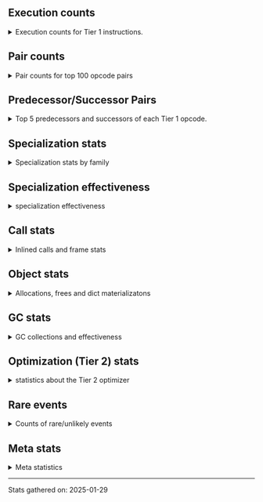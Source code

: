 ## Execution counts

<details>
<summary> Execution counts for Tier 1 instructions. </summary>


The "miss ratio" column shows the percentage of times the instruction
executed that it deoptimized. When this happens, the base unspecialized
instruction is not counted.

<table>
<thead>
<tr>
<th align="left">Name</th>
<th align="right">Base Count</th>
<th align="right">Head Count</th>
<th align="right">Change</th>
</tr>
</thead>
<tbody>
<tr>
<td align="left">BINARY_OP_EXTEND</td>
<td align="right">259,268</td>
<td align="right">612,019</td>
<td align="right">136.1%</td>
</tr>
<tr>
<td align="left">BINARY_OP_SUBTRACT_FLOAT</td>
<td align="right">394,677</td>
<td align="right">299,123</td>
<td align="right">-24.2%</td>
</tr>
<tr>
<td align="left">TO_BOOL_INT</td>
<td align="right">4,020,737</td>
<td align="right">3,065,029</td>
<td align="right">-23.8%</td>
</tr>
<tr>
<td align="left">TO_BOOL_LIST</td>
<td align="right">810,375</td>
<td align="right">619,260</td>
<td align="right">-23.6%</td>
</tr>
<tr>
<td align="left">LOAD_SUPER_ATTR_METHOD</td>
<td align="right">1,487,565</td>
<td align="right">1,137,148</td>
<td align="right">-23.6%</td>
</tr>
<tr>
<td align="left">CALL_ISINSTANCE</td>
<td align="right">952,732</td>
<td align="right">729,741</td>
<td align="right">-23.4%</td>
</tr>
<tr>
<td align="left">UNARY_INVERT</td>
<td align="right">1,229,499</td>
<td align="right">942,764</td>
<td align="right">-23.3%</td>
</tr>
<tr>
<td align="left">LIST_EXTEND</td>
<td align="right">273,834</td>
<td align="right">210,104</td>
<td align="right">-23.3%</td>
</tr>
<tr>
<td align="left">COPY_FREE_VARS</td>
<td align="right">1,515,814</td>
<td align="right">1,165,397</td>
<td align="right">-23.1%</td>
</tr>
<tr>
<td align="left">BUILD_LIST</td>
<td align="right">1,392,927</td>
<td align="right">1,074,338</td>
<td align="right">-22.9%</td>
</tr>
<tr>
<td align="left">LOAD_ATTR_NONDESCRIPTOR_WITH_VALUES</td>
<td align="right">1,255,593</td>
<td align="right">968,858</td>
<td align="right">-22.8%</td>
</tr>
<tr>
<td align="left">JUMP_FORWARD</td>
<td align="right">1,410,200</td>
<td align="right">1,089,839</td>
<td align="right">-22.7%</td>
</tr>
<tr>
<td align="left">LOAD_DEREF</td>
<td align="right">1,553,635</td>
<td align="right">1,203,218</td>
<td align="right">-22.6%</td>
</tr>
<tr>
<td align="left">COMPARE_OP</td>
<td align="right">449,503</td>
<td align="right">352,723</td>
<td align="right">-21.5%</td>
</tr>
<tr>
<td align="left">LOAD_ATTR_PROPERTY</td>
<td align="right">591,961</td>
<td align="right">464,530</td>
<td align="right">-21.5%</td>
</tr>
<tr>
<td align="left">LOAD_FAST_AND_CLEAR</td>
<td align="right">444,836</td>
<td align="right">349,227</td>
<td align="right">-21.5%</td>
</tr>
<tr>
<td align="left">IMPORT_FROM</td>
<td align="right">297,000</td>
<td align="right">233,311</td>
<td align="right">-21.4%</td>
</tr>
<tr>
<td align="left">IMPORT_NAME</td>
<td align="right">297,323</td>
<td align="right">233,634</td>
<td align="right">-21.4%</td>
</tr>
<tr>
<td align="left">BINARY_OP_ADD_FLOAT</td>
<td align="right">151,242</td>
<td align="right">118,906</td>
<td align="right">-21.4%</td>
</tr>
<tr>
<td align="left">FOR_ITER_RANGE</td>
<td align="right">449,187</td>
<td align="right">353,578</td>
<td align="right">-21.3%</td>
</tr>
<tr>
<td align="left">CALL_LIST_APPEND</td>
<td align="right">158,580</td>
<td align="right">126,708</td>
<td align="right">-20.1%</td>
</tr>
<tr>
<td align="left">LIST_APPEND</td>
<td align="right">477,024</td>
<td align="right">381,442</td>
<td align="right">-20.0%</td>
</tr>
<tr>
<td align="left">LOAD_ATTR_METHOD_WITH_VALUES</td>
<td align="right">6,606,061</td>
<td align="right">5,329,898</td>
<td align="right">-19.3%</td>
</tr>
<tr>
<td align="left">LOAD_ATTR</td>
<td align="right">7,101,062</td>
<td align="right">5,730,850</td>
<td align="right">-19.3%</td>
</tr>
<tr>
<td align="left">CALL_KW_PY</td>
<td align="right">167,179</td>
<td align="right">135,314</td>
<td align="right">-19.1%</td>
</tr>
<tr>
<td align="left">UNARY_NOT</td>
<td align="right">169,891</td>
<td align="right">138,013</td>
<td align="right">-18.8%</td>
</tr>
<tr>
<td align="left">CALL_METHOD_DESCRIPTOR_FAST</td>
<td align="right">1,887,480</td>
<td align="right">1,538,513</td>
<td align="right">-18.5%</td>
</tr>
<tr>
<td align="left">CALL_PY_EXACT_ARGS</td>
<td align="right">10,224,399</td>
<td align="right">8,341,819</td>
<td align="right">-18.4%</td>
</tr>
<tr>
<td align="left">CALL_BOUND_METHOD_GENERAL</td>
<td align="right">173,085</td>
<td align="right">141,227</td>
<td align="right">-18.4%</td>
</tr>
<tr>
<td align="left">LOAD_GLOBAL_MODULE</td>
<td align="right">13,406,755</td>
<td align="right">10,953,435</td>
<td align="right">-18.3%</td>
</tr>
<tr>
<td align="left">POP_ITER</td>
<td align="right">1,985,496</td>
<td align="right">1,635,042</td>
<td align="right">-17.7%</td>
</tr>
<tr>
<td align="left">POP_JUMP_IF_FALSE</td>
<td align="right">12,505,672</td>
<td align="right">10,366,475</td>
<td align="right">-17.1%</td>
</tr>
<tr>
<td align="left">LOAD_GLOBAL_BUILTIN</td>
<td align="right">6,380,413</td>
<td align="right">5,296,829</td>
<td align="right">-17.0%</td>
</tr>
<tr>
<td align="left">CONTAINS_OP_DICT</td>
<td align="right">1,352,738</td>
<td align="right">1,129,747</td>
<td align="right">-16.5%</td>
</tr>
<tr>
<td align="left">LOAD_ATTR_MODULE</td>
<td align="right">2,913,424</td>
<td align="right">2,435,641</td>
<td align="right">-16.4%</td>
</tr>
<tr>
<td align="left">TO_BOOL_BOOL</td>
<td align="right">3,718,085</td>
<td align="right">3,108,630</td>
<td align="right">-16.4%</td>
</tr>
<tr>
<td align="left">LOAD_SMALL_INT</td>
<td align="right">3,953,256</td>
<td align="right">3,314,998</td>
<td align="right">-16.1%</td>
</tr>
<tr>
<td align="left">POP_JUMP_IF_NOT_NONE</td>
<td align="right">3,425,448</td>
<td align="right">2,883,525</td>
<td align="right">-15.8%</td>
</tr>
<tr>
<td align="left">STORE_ATTR_INSTANCE_VALUE</td>
<td align="right">4,051,224</td>
<td align="right">3,414,094</td>
<td align="right">-15.7%</td>
</tr>
<tr>
<td align="left">STORE_SUBSCR_DICT</td>
<td align="right">1,414,174</td>
<td align="right">1,192,633</td>
<td align="right">-15.7%</td>
</tr>
<tr>
<td align="left">LOAD_FAST_LOAD_FAST</td>
<td align="right">11,559,666</td>
<td align="right">9,777,045</td>
<td align="right">-15.4%</td>
</tr>
<tr>
<td align="left">GET_ITER</td>
<td align="right">2,716,148</td>
<td align="right">2,301,957</td>
<td align="right">-15.2%</td>
</tr>
<tr>
<td align="left">CALL_BUILTIN_CLASS</td>
<td align="right">1,280,105</td>
<td align="right">1,088,911</td>
<td align="right">-14.9%</td>
</tr>
<tr>
<td align="left">BINARY_OP</td>
<td align="right">5,320,859</td>
<td align="right">4,526,576</td>
<td align="right">-14.9%</td>
</tr>
<tr>
<td align="left">POP_JUMP_IF_TRUE</td>
<td align="right">2,389,688</td>
<td align="right">2,036,956</td>
<td align="right">-14.8%</td>
</tr>
<tr>
<td align="left">LOAD_FAST</td>
<td align="right">75,130,361</td>
<td align="right">64,158,536</td>
<td align="right">-14.6%</td>
</tr>
<tr>
<td align="left">CALL_PY_GENERAL</td>
<td align="right">3,071,008</td>
<td align="right">2,623,557</td>
<td align="right">-14.6%</td>
</tr>
<tr>
<td align="left">RETURN_VALUE</td>
<td align="right">21,998,783</td>
<td align="right">18,936,045</td>
<td align="right">-13.9%</td>
</tr>
<tr>
<td align="left">COMPARE_OP_INT</td>
<td align="right">2,773,070</td>
<td align="right">2,390,028</td>
<td align="right">-13.8%</td>
</tr>
<tr>
<td align="left">CALL_NON_PY_GENERAL</td>
<td align="right">7,521,945</td>
<td align="right">6,499,156</td>
<td align="right">-13.6%</td>
</tr>
<tr>
<td align="left">CALL_BUILTIN_FAST</td>
<td align="right">732,726</td>
<td align="right">637,113</td>
<td align="right">-13.0%</td>
</tr>
<tr>
<td align="left">SWAP</td>
<td align="right">5,538,549</td>
<td align="right">4,837,648</td>
<td align="right">-12.7%</td>
</tr>
<tr>
<td align="left">LOAD_CONST_IMMORTAL</td>
<td align="right">14,004,360</td>
<td align="right">12,245,578</td>
<td align="right">-12.6%</td>
</tr>
<tr>
<td align="left">STORE_FAST</td>
<td align="right">22,918,284</td>
<td align="right">20,271,687</td>
<td align="right">-11.5%</td>
</tr>
<tr>
<td align="left">LOAD_FAST_CHECK</td>
<td align="right">829,535</td>
<td align="right">733,988</td>
<td align="right">-11.5%</td>
</tr>
<tr>
<td align="left">NOP</td>
<td align="right">8,126,167</td>
<td align="right">7,200,784</td>
<td align="right">-11.4%</td>
</tr>
<tr>
<td align="left">RESUME_CHECK</td>
<td align="right">27,014,953</td>
<td align="right">23,952,207</td>
<td align="right">-11.3%</td>
</tr>
<tr>
<td align="left">CALL_METHOD_DESCRIPTOR_NOARGS</td>
<td align="right">1,144,622</td>
<td align="right">1,016,022</td>
<td align="right">-11.2%</td>
</tr>
<tr>
<td align="left">LOAD_CONST_MORTAL</td>
<td align="right">873,289</td>
<td align="right">777,751</td>
<td align="right">-10.9%</td>
</tr>
<tr>
<td align="left">CALL_LEN</td>
<td align="right">294,752</td>
<td align="right">262,891</td>
<td align="right">-10.8%</td>
</tr>
<tr>
<td align="left">LOAD_ATTR_METHOD_NO_DICT</td>
<td align="right">4,870,198</td>
<td align="right">4,356,983</td>
<td align="right">-10.5%</td>
</tr>
<tr>
<td align="left">POP_JUMP_IF_NONE</td>
<td align="right">1,253,168</td>
<td align="right">1,125,762</td>
<td align="right">-10.2%</td>
</tr>
<tr>
<td align="left">POP_TOP</td>
<td align="right">17,371,633</td>
<td align="right">15,646,077</td>
<td align="right">-9.9%</td>
</tr>
<tr>
<td align="left">LOAD_ATTR_INSTANCE_VALUE</td>
<td align="right">17,359,748</td>
<td align="right">15,665,478</td>
<td align="right">-9.8%</td>
</tr>
<tr>
<td align="left">FOR_ITER_LIST</td>
<td align="right">7,536,610</td>
<td align="right">6,867,556</td>
<td align="right">-8.9%</td>
</tr>
<tr>
<td align="left">COPY</td>
<td align="right">7,181,085</td>
<td align="right">6,543,930</td>
<td align="right">-8.9%</td>
</tr>
<tr>
<td align="left">BUILD_MAP</td>
<td align="right">1,467,416</td>
<td align="right">1,339,990</td>
<td align="right">-8.7%</td>
</tr>
<tr>
<td align="left">LOAD_SPECIAL</td>
<td align="right">3,099,852</td>
<td align="right">2,845,014</td>
<td align="right">-8.2%</td>
</tr>
<tr>
<td align="left">BUILD_TUPLE</td>
<td align="right">3,276,548</td>
<td align="right">3,021,685</td>
<td align="right">-7.8%</td>
</tr>
<tr>
<td align="left">JUMP_BACKWARD_NO_INTERRUPT</td>
<td align="right">5,247</td>
<td align="right">4,860</td>
<td align="right">-7.4%</td>
</tr>
<tr>
<td align="left">INTERPRETER_EXIT</td>
<td align="right">7,619,335</td>
<td align="right">7,077,783</td>
<td align="right">-7.1%</td>
</tr>
<tr>
<td align="left">UNPACK_SEQUENCE_TWO_TUPLE</td>
<td align="right">1,157,596</td>
<td align="right">1,093,852</td>
<td align="right">-5.5%</td>
</tr>
<tr>
<td align="left">TO_BOOL</td>
<td align="right">657,462</td>
<td align="right">623,741</td>
<td align="right">-5.1%</td>
</tr>
<tr>
<td align="left">PUSH_NULL</td>
<td align="right">6,843,421</td>
<td align="right">6,556,731</td>
<td align="right">-4.2%</td>
</tr>
<tr>
<td align="left">JUMP_BACKWARD</td>
<td align="right">13,489,901</td>
<td align="right">13,044,883</td>
<td align="right">-3.3%</td>
</tr>
<tr>
<td align="left">COMPARE_OP_STR</td>
<td align="right">1,046,235</td>
<td align="right">1,014,357</td>
<td align="right">-3.0%</td>
</tr>
<tr>
<td align="left">CHECK_EXC_MATCH</td>
<td align="right">13,646</td>
<td align="right">13,260</td>
<td align="right">-2.8%</td>
</tr>
<tr>
<td align="left">TO_BOOL_ALWAYS_TRUE</td>
<td align="right">343</td>
<td align="right">352</td>
<td align="right">2.6%</td>
</tr>
<tr>
<td align="left">POP_EXCEPT</td>
<td align="right">17,869</td>
<td align="right">17,483</td>
<td align="right">-2.2%</td>
</tr>
<tr>
<td align="left">PUSH_EXC_INFO</td>
<td align="right">17,869</td>
<td align="right">17,483</td>
<td align="right">-2.2%</td>
</tr>
<tr>
<td align="left">STORE_FAST_STORE_FAST</td>
<td align="right">3,249,703</td>
<td align="right">3,185,959</td>
<td align="right">-2.0%</td>
</tr>
<tr>
<td align="left">RESUME</td>
<td align="right">483</td>
<td align="right">491</td>
<td align="right">1.7%</td>
</tr>
<tr>
<td align="left">CALL</td>
<td align="right">4,619</td>
<td align="right">4,571</td>
<td align="right">-1.0%</td>
</tr>
<tr>
<td align="left">LOAD_GLOBAL</td>
<td align="right">3,257</td>
<td align="right">3,227</td>
<td align="right">-0.9%</td>
</tr>
<tr>
<td align="left">LOAD_CONST</td>
<td align="right">1,628</td>
<td align="right">1,640</td>
<td align="right">0.7%</td>
</tr>
<tr>
<td align="left">BINARY_OP_SUBTRACT_INT</td>
<td align="right">102,838</td>
<td align="right">102,437</td>
<td align="right">-0.4%</td>
</tr>
<tr>
<td align="left">CALL_METHOD_DESCRIPTOR_O</td>
<td align="right">604,904</td>
<td align="right">604,112</td>
<td align="right">-0.1%</td>
</tr>
<tr>
<td align="left">IS_OP</td>
<td align="right">34,046</td>
<td align="right">34,056</td>
<td align="right">0.0%</td>
</tr>
<tr>
<td align="left">LOAD_ATTR_METHOD_LAZY_DICT</td>
<td align="right">97,397</td>
<td align="right">97,369</td>
<td align="right">-0.0%</td>
</tr>
<tr>
<td align="left">CALL_BOUND_METHOD_EXACT_ARGS</td>
<td align="right">35,142</td>
<td align="right">35,132</td>
<td align="right">-0.0%</td>
</tr>
<tr>
<td align="left">STORE_SUBSCR</td>
<td align="right">21,470</td>
<td align="right">21,468</td>
<td align="right">-0.0%</td>
</tr>
<tr>
<td align="left">TO_BOOL_NONE</td>
<td align="right">191,018</td>
<td align="right">191,028</td>
<td align="right">0.0%</td>
</tr>
<tr>
<td align="left">CALL_BUILTIN_FAST_WITH_KEYWORDS</td>
<td align="right">928,840</td>
<td align="right">928,817</td>
<td align="right">-0.0%</td>
</tr>
<tr>
<td align="left">STORE_ATTR</td>
<td align="right">81,660</td>
<td align="right">81,658</td>
<td align="right">-0.0%</td>
</tr>
<tr>
<td align="left">UNPACK_SEQUENCE_TUPLE</td>
<td align="right">857,680</td>
<td align="right">857,673</td>
<td align="right">-0.0%</td>
</tr>
<tr>
<td align="left">CALL_FUNCTION_EX</td>
<td align="right">1,818,696</td>
<td align="right">1,818,703</td>
<td align="right">0.0%</td>
</tr>
<tr>
<td align="left">FOR_ITER</td>
<td align="right">940,662</td>
<td align="right">940,664</td>
<td align="right">0.0%</td>
</tr>
<tr>
<td align="left">YIELD_VALUE</td>
<td align="right">5,068,282</td>
<td align="right">5,068,282</td>
<td align="right">0.0%</td>
</tr>
<tr>
<td align="left">STORE_FAST_LOAD_FAST</td>
<td align="right">4,724,481</td>
<td align="right">4,724,481</td>
<td align="right">0.0%</td>
</tr>
<tr>
<td align="left">FOR_ITER_GEN</td>
<td align="right">4,653,742</td>
<td align="right">4,653,742</td>
<td align="right">0.0%</td>
</tr>
<tr>
<td align="left">BINARY_OP_ADD_INT</td>
<td align="right">856,264</td>
<td align="right">856,264</td>
<td align="right">0.0%</td>
</tr>
<tr>
<td align="left">DICT_MERGE</td>
<td align="right">462,686</td>
<td align="right">462,686</td>
<td align="right">0.0%</td>
</tr>
<tr>
<td align="left">BINARY_SUBSCR</td>
<td align="right">448,823</td>
<td align="right"></td>
<td align="right"></td>
</tr>
<tr>
<td align="left">CALL_TUPLE_1</td>
<td align="right">426,672</td>
<td align="right">426,672</td>
<td align="right">0.0%</td>
</tr>
<tr>
<td align="left">BINARY_SUBSCR_LIST_INT</td>
<td align="right">282,148</td>
<td align="right"></td>
<td align="right"></td>
</tr>
<tr>
<td align="left">MAKE_CELL</td>
<td align="right">105,142</td>
<td align="right">105,142</td>
<td align="right">0.0%</td>
</tr>
<tr>
<td align="left">STORE_DEREF</td>
<td align="right">105,110</td>
<td align="right">105,110</td>
<td align="right">0.0%</td>
</tr>
<tr>
<td align="left">CALL_BUILTIN_O</td>
<td align="right">87,314</td>
<td align="right">87,314</td>
<td align="right">0.0%</td>
</tr>
<tr>
<td align="left">BINARY_SUBSCR_DICT</td>
<td align="right">84,725</td>
<td align="right"></td>
<td align="right"></td>
</tr>
<tr>
<td align="left">CALL_KW_NON_PY</td>
<td align="right">77,368</td>
<td align="right">77,368</td>
<td align="right">0.0%</td>
</tr>
<tr>
<td align="left">BINARY_OP_MULTIPLY_FLOAT</td>
<td align="right">69,638</td>
<td align="right">69,638</td>
<td align="right">0.0%</td>
</tr>
<tr>
<td align="left">BINARY_SUBSCR_STR_INT</td>
<td align="right">69,638</td>
<td align="right"></td>
<td align="right"></td>
</tr>
<tr>
<td align="left">DELETE_SUBSCR</td>
<td align="right">67,589</td>
<td align="right">67,589</td>
<td align="right">0.0%</td>
</tr>
<tr>
<td align="left">DELETE_ATTR</td>
<td align="right">63,345</td>
<td align="right">63,345</td>
<td align="right">0.0%</td>
</tr>
<tr>
<td align="left">CALL_ALLOC_AND_ENTER_INIT</td>
<td align="right">55,866</td>
<td align="right">55,866</td>
<td align="right">0.0%</td>
</tr>
<tr>
<td align="left">EXIT_INIT_CHECK</td>
<td align="right">55,862</td>
<td align="right">55,862</td>
<td align="right">0.0%</td>
</tr>
<tr>
<td align="left">CALL_METHOD_DESCRIPTOR_FAST_WITH_KEYWORDS</td>
<td align="right">51,440</td>
<td align="right">51,440</td>
<td align="right">0.0%</td>
</tr>
<tr>
<td align="left">BINARY_SUBSCR_TUPLE_INT</td>
<td align="right">44,014</td>
<td align="right"></td>
<td align="right"></td>
</tr>
<tr>
<td align="left">MAKE_FUNCTION</td>
<td align="right">42,906</td>
<td align="right">42,906</td>
<td align="right">0.0%</td>
</tr>
<tr>
<td align="left">LOAD_ATTR_CLASS</td>
<td align="right">38,452</td>
<td align="right">38,452</td>
<td align="right">0.0%</td>
</tr>
<tr>
<td align="left">FORMAT_SIMPLE</td>
<td align="right">38,409</td>
<td align="right">38,409</td>
<td align="right">0.0%</td>
</tr>
<tr>
<td align="left">BUILD_STRING</td>
<td align="right">29,697</td>
<td align="right">29,697</td>
<td align="right">0.0%</td>
</tr>
<tr>
<td align="left">SET_FUNCTION_ATTRIBUTE</td>
<td align="right">29,563</td>
<td align="right">29,563</td>
<td align="right">0.0%</td>
</tr>
<tr>
<td align="left">LOAD_SUPER_ATTR_ATTR</td>
<td align="right">23,800</td>
<td align="right">23,800</td>
<td align="right">0.0%</td>
</tr>
<tr>
<td align="left">TO_BOOL_STR</td>
<td align="right">21,938</td>
<td align="right">21,938</td>
<td align="right">0.0%</td>
</tr>
<tr>
<td align="left">BINARY_OP_INPLACE_ADD_UNICODE</td>
<td align="right">20,988</td>
<td align="right">20,988</td>
<td align="right">0.0%</td>
</tr>
<tr>
<td align="left">FOR_ITER_TUPLE</td>
<td align="right">17,858</td>
<td align="right">17,858</td>
<td align="right">0.0%</td>
</tr>
<tr>
<td align="left">CONVERT_VALUE</td>
<td align="right">17,404</td>
<td align="right">17,404</td>
<td align="right">0.0%</td>
</tr>
<tr>
<td align="left">BINARY_SLICE</td>
<td align="right">13,887</td>
<td align="right">13,887</td>
<td align="right">0.0%</td>
</tr>
<tr>
<td align="left">RETURN_GENERATOR</td>
<td align="right">12,839</td>
<td align="right">12,839</td>
<td align="right">0.0%</td>
</tr>
<tr>
<td align="left">RERAISE</td>
<td align="right">12,672</td>
<td align="right">12,672</td>
<td align="right">0.0%</td>
</tr>
<tr>
<td align="left">LOAD_ATTR_SLOT</td>
<td align="right">10,286</td>
<td align="right">10,286</td>
<td align="right">0.0%</td>
</tr>
<tr>
<td align="left">STORE_ATTR_SLOT</td>
<td align="right">9,870</td>
<td align="right">9,870</td>
<td align="right">0.0%</td>
</tr>
<tr>
<td align="left">CALL_STR_1</td>
<td align="right">8,491</td>
<td align="right">8,491</td>
<td align="right">0.0%</td>
</tr>
<tr>
<td align="left">END_FOR</td>
<td align="right">8,446</td>
<td align="right">8,446</td>
<td align="right">0.0%</td>
</tr>
<tr>
<td align="left">RAISE_VARARGS</td>
<td align="right">4,227</td>
<td align="right">4,227</td>
<td align="right">0.0%</td>
</tr>
<tr>
<td align="left">WITH_EXCEPT_START</td>
<td align="right">4,223</td>
<td align="right">4,223</td>
<td align="right">0.0%</td>
</tr>
<tr>
<td align="left">STORE_NAME</td>
<td align="right">806</td>
<td align="right">806</td>
<td align="right">0.0%</td>
</tr>
<tr>
<td align="left">BINARY_OP_ADD_UNICODE</td>
<td align="right">522</td>
<td align="right">522</td>
<td align="right">0.0%</td>
</tr>
<tr>
<td align="left">CONTAINS_OP_SET</td>
<td align="right">415</td>
<td align="right">415</td>
<td align="right">0.0%</td>
</tr>
<tr>
<td align="left">CONTAINS_OP</td>
<td align="right">322</td>
<td align="right">322</td>
<td align="right">0.0%</td>
</tr>
<tr>
<td align="left">LOAD_NAME</td>
<td align="right">267</td>
<td align="right">267</td>
<td align="right">0.0%</td>
</tr>
<tr>
<td align="left">CALL_KW</td>
<td align="right">183</td>
<td align="right">183</td>
<td align="right">0.0%</td>
</tr>
<tr>
<td align="left">CALL_TYPE_1</td>
<td align="right">154</td>
<td align="right">154</td>
<td align="right">0.0%</td>
</tr>
<tr>
<td align="left">UNPACK_SEQUENCE</td>
<td align="right">149</td>
<td align="right">149</td>
<td align="right">0.0%</td>
</tr>
<tr>
<td align="left">EXTENDED_ARG</td>
<td align="right">129</td>
<td align="right">129</td>
<td align="right">0.0%</td>
</tr>
<tr>
<td align="left">DELETE_FAST</td>
<td align="right">128</td>
<td align="right">128</td>
<td align="right">0.0%</td>
</tr>
<tr>
<td align="left">LOAD_SUPER_ATTR</td>
<td align="right">68</td>
<td align="right">68</td>
<td align="right">0.0%</td>
</tr>
<tr>
<td align="left">LOAD_BUILD_CLASS</td>
<td align="right">42</td>
<td align="right">42</td>
<td align="right">0.0%</td>
</tr>
<tr>
<td align="left">LOAD_LOCALS</td>
<td align="right">38</td>
<td align="right">38</td>
<td align="right">0.0%</td>
</tr>
<tr>
<td align="left">COMPARE_OP_FLOAT</td>
<td align="right">29</td>
<td align="right">29</td>
<td align="right">0.0%</td>
</tr>
<tr>
<td align="left">CALL_INTRINSIC_1</td>
<td align="right">16</td>
<td align="right">16</td>
<td align="right">0.0%</td>
</tr>
<tr>
<td align="left">LOAD_ATTR_CLASS_WITH_METACLASS_CHECK</td>
<td align="right">12</td>
<td align="right">12</td>
<td align="right">0.0%</td>
</tr>
<tr>
<td align="left">DELETE_NAME</td>
<td align="right">6</td>
<td align="right">6</td>
<td align="right">0.0%</td>
</tr>
<tr>
<td align="left">STORE_GLOBAL</td>
<td align="right">4</td>
<td align="right">4</td>
<td align="right">0.0%</td>
</tr>
<tr>
<td align="left">BINARY_SUBSCR_GETITEM</td>
<td align="right">3</td>
<td align="right"></td>
<td align="right"></td>
</tr>
<tr>
<td align="left">BUILD_SET</td>
<td align="right">2</td>
<td align="right">2</td>
<td align="right">0.0%</td>
</tr>
<tr>
<td align="left">MAP_ADD</td>
<td align="right">1</td>
<td align="right">1</td>
<td align="right">0.0%</td>
</tr>
<tr>
<td align="left">BINARY_OP_SUBSCR_GETITEM</td>
<td align="right"></td>
<td align="right">3</td>
<td align="right"></td>
</tr>
</tbody>
</table>


</details>

## Pair counts

<details>
<summary> Pair counts for top 100 opcode pairs </summary>


Pairs of specialized operations that deoptimize and are then followed by
the corresponding unspecialized instruction are not counted as pairs.

Not included in comparative output.


</details>

## Predecessor/Successor Pairs

<details>
<summary> Top 5 predecessors and successors of each Tier 1 opcode. </summary>


This does not include the unspecialized instructions that occur after a
specialized instruction deoptimizes.

Not included in comparative output.


</details>

## Specialization stats

<details>
<summary> Specialization stats by family </summary>

### BINARY_OP

<details>
<summary> specialization stats for BINARY_OP family </summary>

<table>
<thead>
<tr>
<th align="left">Kind</th>
<th align="right">Base Count</th>
<th align="right">Base Ratio</th>
<th align="right">Head Count</th>
<th align="right">Head Ratio</th>
<th align="right">Change</th>
</tr>
</thead>
<tbody>
<tr>
<td align="left">
hit
<details>
<summary>ⓘ</summary>

Specialized instructions that complete.
</details>
</td>
<td align="right">1,682,408</td>
<td align="right">23.4%</td>
<td align="right">2,366,435</td>
<td align="right">33.7%</td>
<td align="right">40.7%</td>
</tr>
<tr>
<td align="left">
miss
<details>
<summary>ⓘ</summary>

Specialized instructions that deopt.
</details>
</td>
<td align="right">173,029</td>
<td align="right">2.4%</td>
<td align="right">130,260</td>
<td align="right">1.9%</td>
<td align="right">-24.7%</td>
</tr>
<tr>
<td align="left">
deferred
<details>
<summary>ⓘ</summary>

Lists the number of "deferred" (i.e. not specialized) instructions executed.
</details>
</td>
<td align="right">5,318,198</td>
<td align="right">74.1%</td>
<td align="right">4,523,828</td>
<td align="right">64.4%</td>
<td align="right">-14.9%</td>
</tr>
</tbody>
</table>

<table>
<thead>
<tr>
<th align="left">Success</th>
<th align="right">Base Count</th>
<th align="right">Base Ratio</th>
<th align="right">Head Count</th>
<th align="right">Head Ratio</th>
<th align="right">Change</th>
</tr>
</thead>
<tbody>
<tr>
<td align="left">Success</td>
<td align="right">3,386</td>
<td align="right">57.1%</td>
<td align="right">2,693</td>
<td align="right">51.7%</td>
<td align="right">-20.5%</td>
</tr>
<tr>
<td align="left">Failure</td>
<td align="right">2,541</td>
<td align="right">42.9%</td>
<td align="right">2,512</td>
<td align="right">48.3%</td>
<td align="right">-1.1%</td>
</tr>
</tbody>
</table>

<table>
<thead>
<tr>
<th align="left">Failure kind</th>
<th align="right">Base Count</th>
<th align="right">Base Ratio</th>
<th align="right">Head Count</th>
<th align="right">Head Ratio</th>
<th align="right">Change</th>
</tr>
</thead>
<tbody>
<tr>
<td align="left">or</td>
<td align="right">700</td>
<td align="right">27.5%</td>
<td align="right">594</td>
<td align="right">23.6%</td>
<td align="right">-15.1%</td>
</tr>
<tr>
<td align="left">and int</td>
<td align="right">1,236</td>
<td align="right">48.6%</td>
<td align="right">1,071</td>
<td align="right">42.6%</td>
<td align="right">-13.3%</td>
</tr>
<tr>
<td align="left">remainder</td>
<td align="right">295</td>
<td align="right">11.6%</td>
<td align="right">291</td>
<td align="right">11.6%</td>
<td align="right">-1.4%</td>
</tr>
<tr>
<td align="left">add different types</td>
<td align="right">187</td>
<td align="right">7.4%</td>
<td align="right">187</td>
<td align="right">7.4%</td>
<td align="right">0.0%</td>
</tr>
<tr>
<td align="left">add other</td>
<td align="right">109</td>
<td align="right">4.3%</td>
<td align="right">109</td>
<td align="right">4.3%</td>
<td align="right">0.0%</td>
</tr>
<tr>
<td align="left">xor</td>
<td align="right">14</td>
<td align="right">0.6%</td>
<td align="right">14</td>
<td align="right">0.6%</td>
<td align="right">0.0%</td>
</tr>
<tr>
<td align="left">lshift</td>
<td align="right"></td>
<td align="right"></td>
<td align="right">245</td>
<td align="right">9.8%</td>
<td align="right"></td>
</tr>
<tr>
<td align="left">other</td>
<td align="right"></td>
<td align="right"></td>
<td align="right">1</td>
<td align="right">0.0%</td>
<td align="right"></td>
</tr>
</tbody>
</table>


</details>

### BINARY_SLICE

<details>
<summary> specialization stats for BINARY_SLICE family </summary>

<table>
<thead>
<tr>
<th align="left">Kind</th>
<th align="right">Base Count</th>
<th align="right">Base Ratio</th>
<th align="right">Head Count</th>
<th align="right">Head Ratio</th>
<th align="right">Change</th>
</tr>
</thead>
<tbody>
<tr>
<td align="left">
deferred
<details>
<summary>ⓘ</summary>

Lists the number of "deferred" (i.e. not specialized) instructions executed.
</details>
</td>
<td align="right">13,887</td>
<td align="right">100.0%</td>
<td align="right">13,887</td>
<td align="right">100.0%</td>
<td align="right">0.0%</td>
</tr>
</tbody>
</table>


</details>

### CALL

<details>
<summary> specialization stats for CALL family </summary>

<table>
<thead>
<tr>
<th align="left">Kind</th>
<th align="right">Base Count</th>
<th align="right">Base Ratio</th>
<th align="right">Head Count</th>
<th align="right">Head Ratio</th>
<th align="right">Change</th>
</tr>
</thead>
<tbody>
<tr>
<td align="left">
hit
<details>
<summary>ⓘ</summary>

Specialized instructions that complete.
</details>
</td>
<td align="right">18,908,566</td>
<td align="right">100.0%</td>
<td align="right">15,974,053</td>
<td align="right">100.0%</td>
<td align="right">-15.5%</td>
</tr>
<tr>
<td align="left">
deferred
<details>
<summary>ⓘ</summary>

Lists the number of "deferred" (i.e. not specialized) instructions executed.
</details>
</td>
<td align="right">1,221</td>
<td align="right">0.0%</td>
<td align="right">1,237</td>
<td align="right">0.0%</td>
<td align="right">1.3%</td>
</tr>
<tr>
<td align="left">
miss
<details>
<summary>ⓘ</summary>

Specialized instructions that deopt.
</details>
</td>
<td align="right">795</td>
<td align="right">0.0%</td>
<td align="right">795</td>
<td align="right">0.0%</td>
<td align="right">0.0%</td>
</tr>
</tbody>
</table>

<table>
<thead>
<tr>
<th align="left">Success</th>
<th align="right">Base Count</th>
<th align="right">Base Ratio</th>
<th align="right">Head Count</th>
<th align="right">Head Ratio</th>
<th align="right">Change</th>
</tr>
</thead>
<tbody>
<tr>
<td align="left">Success</td>
<td align="right">3,399</td>
<td align="right">100.0%</td>
<td align="right">3,335</td>
<td align="right">100.0%</td>
<td align="right">-1.9%</td>
</tr>
<tr>
<td align="left">Failure</td>
<td align="right">0</td>
<td align="right">0.0%</td>
<td align="right">0</td>
<td align="right">0.0%</td>
<td align="right"></td>
</tr>
</tbody>
</table>


</details>

### CALL_KW

<details>
<summary> specialization stats for CALL_KW family </summary>

<table>
<thead>
<tr>
<th align="left">Kind</th>
<th align="right">Base Count</th>
<th align="right">Base Ratio</th>
<th align="right">Head Count</th>
<th align="right">Head Ratio</th>
<th align="right">Change</th>
</tr>
</thead>
<tbody>
<tr>
<td align="left">
deferred
<details>
<summary>ⓘ</summary>

Lists the number of "deferred" (i.e. not specialized) instructions executed.
</details>
</td>
<td align="right">43</td>
<td align="right">23.5%</td>
<td align="right">43</td>
<td align="right">23.5%</td>
<td align="right">0.0%</td>
</tr>
</tbody>
</table>

<table>
<thead>
<tr>
<th align="left">Success</th>
<th align="right">Base Count</th>
<th align="right">Base Ratio</th>
<th align="right">Head Count</th>
<th align="right">Head Ratio</th>
<th align="right">Change</th>
</tr>
</thead>
<tbody>
<tr>
<td align="left">Success</td>
<td align="right">140</td>
<td align="right">100.0%</td>
<td align="right">140</td>
<td align="right">100.0%</td>
<td align="right">0.0%</td>
</tr>
<tr>
<td align="left">Failure</td>
<td align="right">0</td>
<td align="right">0.0%</td>
<td align="right">0</td>
<td align="right">0.0%</td>
<td align="right"></td>
</tr>
</tbody>
</table>


</details>

### COMPARE_OP

<details>
<summary> specialization stats for COMPARE_OP family </summary>

<table>
<thead>
<tr>
<th align="left">Kind</th>
<th align="right">Base Count</th>
<th align="right">Base Ratio</th>
<th align="right">Head Count</th>
<th align="right">Head Ratio</th>
<th align="right">Change</th>
</tr>
</thead>
<tbody>
<tr>
<td align="left">
miss
<details>
<summary>ⓘ</summary>

Specialized instructions that deopt.
</details>
</td>
<td align="right">133,174</td>
<td align="right">3.1%</td>
<td align="right">101,309</td>
<td align="right">2.7%</td>
<td align="right">-23.9%</td>
</tr>
<tr>
<td align="left">
deferred
<details>
<summary>ⓘ</summary>

Lists the number of "deferred" (i.e. not specialized) instructions executed.
</details>
</td>
<td align="right">446,283</td>
<td align="right">10.5%</td>
<td align="right">350,130</td>
<td align="right">9.3%</td>
<td align="right">-21.5%</td>
</tr>
<tr>
<td align="left">
hit
<details>
<summary>ⓘ</summary>

Specialized instructions that complete.
</details>
</td>
<td align="right">3,686,160</td>
<td align="right">86.4%</td>
<td align="right">3,303,105</td>
<td align="right">87.9%</td>
<td align="right">-10.4%</td>
</tr>
</tbody>
</table>

<table>
<thead>
<tr>
<th align="left">Success</th>
<th align="right">Base Count</th>
<th align="right">Base Ratio</th>
<th align="right">Head Count</th>
<th align="right">Head Ratio</th>
<th align="right">Change</th>
</tr>
</thead>
<tbody>
<tr>
<td align="left">Success</td>
<td align="right">2,779</td>
<td align="right">48.6%</td>
<td align="right">2,172</td>
<td align="right">48.4%</td>
<td align="right">-21.8%</td>
</tr>
<tr>
<td align="left">Failure</td>
<td align="right">2,940</td>
<td align="right">51.4%</td>
<td align="right">2,320</td>
<td align="right">51.6%</td>
<td align="right">-21.1%</td>
</tr>
</tbody>
</table>

<table>
<thead>
<tr>
<th align="left">Failure kind</th>
<th align="right">Base Count</th>
<th align="right">Base Ratio</th>
<th align="right">Head Count</th>
<th align="right">Head Ratio</th>
<th align="right">Change</th>
</tr>
</thead>
<tbody>
<tr>
<td align="left">float long</td>
<td align="right">2,645</td>
<td align="right">90.0%</td>
<td align="right">2,029</td>
<td align="right">87.5%</td>
<td align="right">-23.3%</td>
</tr>
<tr>
<td align="left">different types</td>
<td align="right">154</td>
<td align="right">5.2%</td>
<td align="right">150</td>
<td align="right">6.5%</td>
<td align="right">-2.6%</td>
</tr>
<tr>
<td align="left">big int</td>
<td align="right">96</td>
<td align="right">3.3%</td>
<td align="right">96</td>
<td align="right">4.1%</td>
<td align="right">0.0%</td>
</tr>
<tr>
<td align="left">bytes</td>
<td align="right">44</td>
<td align="right">1.5%</td>
<td align="right">44</td>
<td align="right">1.9%</td>
<td align="right">0.0%</td>
</tr>
<tr>
<td align="left">list</td>
<td align="right">1</td>
<td align="right">0.0%</td>
<td align="right">1</td>
<td align="right">0.0%</td>
<td align="right">0.0%</td>
</tr>
</tbody>
</table>


</details>

### CONTAINS_OP

<details>
<summary> specialization stats for CONTAINS_OP family </summary>

<table>
<thead>
<tr>
<th align="left">Kind</th>
<th align="right">Base Count</th>
<th align="right">Base Ratio</th>
<th align="right">Head Count</th>
<th align="right">Head Ratio</th>
<th align="right">Change</th>
</tr>
</thead>
<tbody>
<tr>
<td align="left">
hit
<details>
<summary>ⓘ</summary>

Specialized instructions that complete.
</details>
</td>
<td align="right">1,353,153</td>
<td align="right">100.0%</td>
<td align="right">1,130,162</td>
<td align="right">100.0%</td>
<td align="right">-16.5%</td>
</tr>
<tr>
<td align="left">
deferred
<details>
<summary>ⓘ</summary>

Lists the number of "deferred" (i.e. not specialized) instructions executed.
</details>
</td>
<td align="right">270</td>
<td align="right">0.0%</td>
<td align="right">270</td>
<td align="right">0.0%</td>
<td align="right">0.0%</td>
</tr>
</tbody>
</table>

<table>
<thead>
<tr>
<th align="left">Success</th>
<th align="right">Base Count</th>
<th align="right">Base Ratio</th>
<th align="right">Head Count</th>
<th align="right">Head Ratio</th>
<th align="right">Change</th>
</tr>
</thead>
<tbody>
<tr>
<td align="left">Success</td>
<td align="right">9</td>
<td align="right">17.3%</td>
<td align="right">9</td>
<td align="right">17.3%</td>
<td align="right">0.0%</td>
</tr>
<tr>
<td align="left">Failure</td>
<td align="right">43</td>
<td align="right">82.7%</td>
<td align="right">43</td>
<td align="right">82.7%</td>
<td align="right">0.0%</td>
</tr>
</tbody>
</table>

<table>
<thead>
<tr>
<th align="left">Failure kind</th>
<th align="right">Base Count</th>
<th align="right">Base Ratio</th>
<th align="right">Head Count</th>
<th align="right">Head Ratio</th>
<th align="right">Change</th>
</tr>
</thead>
<tbody>
<tr>
<td align="left">tuple</td>
<td align="right">43</td>
<td align="right">100.0%</td>
<td align="right">43</td>
<td align="right">100.0%</td>
<td align="right">0.0%</td>
</tr>
</tbody>
</table>


</details>

### FOR_ITER

<details>
<summary> specialization stats for FOR_ITER family </summary>

<table>
<thead>
<tr>
<th align="left">Kind</th>
<th align="right">Base Count</th>
<th align="right">Base Ratio</th>
<th align="right">Head Count</th>
<th align="right">Head Ratio</th>
<th align="right">Change</th>
</tr>
</thead>
<tbody>
<tr>
<td align="left">
hit
<details>
<summary>ⓘ</summary>

Specialized instructions that complete.
</details>
</td>
<td align="right">12,657,397</td>
<td align="right">93.1%</td>
<td align="right">11,892,734</td>
<td align="right">92.7%</td>
<td align="right">-6.0%</td>
</tr>
<tr>
<td align="left">
deferred
<details>
<summary>ⓘ</summary>

Lists the number of "deferred" (i.e. not specialized) instructions executed.
</details>
</td>
<td align="right">940,122</td>
<td align="right">6.9%</td>
<td align="right">940,122</td>
<td align="right">7.3%</td>
<td align="right">0.0%</td>
</tr>
</tbody>
</table>

<table>
<thead>
<tr>
<th align="left">Success</th>
<th align="right">Base Count</th>
<th align="right">Base Ratio</th>
<th align="right">Head Count</th>
<th align="right">Head Ratio</th>
<th align="right">Change</th>
</tr>
</thead>
<tbody>
<tr>
<td align="left">Success</td>
<td align="right">52</td>
<td align="right">9.6%</td>
<td align="right">54</td>
<td align="right">10.0%</td>
<td align="right">3.8%</td>
</tr>
<tr>
<td align="left">Failure</td>
<td align="right">488</td>
<td align="right">90.4%</td>
<td align="right">488</td>
<td align="right">90.0%</td>
<td align="right">0.0%</td>
</tr>
</tbody>
</table>

<table>
<thead>
<tr>
<th align="left">Failure kind</th>
<th align="right">Base Count</th>
<th align="right">Base Ratio</th>
<th align="right">Head Count</th>
<th align="right">Head Ratio</th>
<th align="right">Change</th>
</tr>
</thead>
<tbody>
<tr>
<td align="left">other</td>
<td align="right">164</td>
<td align="right">33.6%</td>
<td align="right">164</td>
<td align="right">33.6%</td>
<td align="right">0.0%</td>
</tr>
<tr>
<td align="left">enumerate</td>
<td align="right">164</td>
<td align="right">33.6%</td>
<td align="right">164</td>
<td align="right">33.6%</td>
<td align="right">0.0%</td>
</tr>
<tr>
<td align="left">itertools</td>
<td align="right">77</td>
<td align="right">15.8%</td>
<td align="right">77</td>
<td align="right">15.8%</td>
<td align="right">0.0%</td>
</tr>
<tr>
<td align="left">callable</td>
<td align="right">70</td>
<td align="right">14.3%</td>
<td align="right">70</td>
<td align="right">14.3%</td>
<td align="right">0.0%</td>
</tr>
<tr>
<td align="left">dict items</td>
<td align="right">7</td>
<td align="right">1.4%</td>
<td align="right">7</td>
<td align="right">1.4%</td>
<td align="right">0.0%</td>
</tr>
<tr>
<td align="left">dict values</td>
<td align="right">3</td>
<td align="right">0.6%</td>
<td align="right">3</td>
<td align="right">0.6%</td>
<td align="right">0.0%</td>
</tr>
<tr>
<td align="left">set</td>
<td align="right">2</td>
<td align="right">0.4%</td>
<td align="right">2</td>
<td align="right">0.4%</td>
<td align="right">0.0%</td>
</tr>
<tr>
<td align="left">reversed list</td>
<td align="right">1</td>
<td align="right">0.2%</td>
<td align="right">1</td>
<td align="right">0.2%</td>
<td align="right">0.0%</td>
</tr>
</tbody>
</table>


</details>

### LOAD_ATTR

<details>
<summary> specialization stats for LOAD_ATTR family </summary>

<table>
<thead>
<tr>
<th align="left">Kind</th>
<th align="right">Base Count</th>
<th align="right">Base Ratio</th>
<th align="right">Head Count</th>
<th align="right">Head Ratio</th>
<th align="right">Change</th>
</tr>
</thead>
<tbody>
<tr>
<td align="left">
deferred
<details>
<summary>ⓘ</summary>

Lists the number of "deferred" (i.e. not specialized) instructions executed.
</details>
</td>
<td align="right">7,089,947</td>
<td align="right">17.4%</td>
<td align="right">5,720,165</td>
<td align="right">16.3%</td>
<td align="right">-19.3%</td>
</tr>
<tr>
<td align="left">
hit
<details>
<summary>ⓘ</summary>

Specialized instructions that complete.
</details>
</td>
<td align="right">33,354,404</td>
<td align="right">81.7%</td>
<td align="right">28,981,446</td>
<td align="right">82.6%</td>
<td align="right">-13.1%</td>
</tr>
<tr>
<td align="left">
miss
<details>
<summary>ⓘ</summary>

Specialized instructions that deopt.
</details>
</td>
<td align="right">388,728</td>
<td align="right">1.0%</td>
<td align="right">386,061</td>
<td align="right">1.1%</td>
<td align="right">-0.7%</td>
</tr>
<tr>
<td align="left">
deopt
<details>
<summary>ⓘ</summary>

Specialized instructions that deopt.
</details>
</td>
<td align="right">6</td>
<td align="right">0.0%</td>
<td align="right">6</td>
<td align="right">0.0%</td>
<td align="right">0.0%</td>
</tr>
</tbody>
</table>

<table>
<thead>
<tr>
<th align="left">Success</th>
<th align="right">Base Count</th>
<th align="right">Base Ratio</th>
<th align="right">Head Count</th>
<th align="right">Head Ratio</th>
<th align="right">Change</th>
</tr>
</thead>
<tbody>
<tr>
<td align="left">Failure</td>
<td align="right">6,526</td>
<td align="right">35.9%</td>
<td align="right">6,210</td>
<td align="right">35.2%</td>
<td align="right">-4.8%</td>
</tr>
<tr>
<td align="left">Success</td>
<td align="right">11,632</td>
<td align="right">64.1%</td>
<td align="right">11,454</td>
<td align="right">64.8%</td>
<td align="right">-1.5%</td>
</tr>
</tbody>
</table>

<table>
<thead>
<tr>
<th align="left">Failure kind</th>
<th align="right">Base Count</th>
<th align="right">Base Ratio</th>
<th align="right">Head Count</th>
<th align="right">Head Ratio</th>
<th align="right">Change</th>
</tr>
</thead>
<tbody>
<tr>
<td align="left">overriding descriptor</td>
<td align="right">1,490</td>
<td align="right">22.8%</td>
<td align="right">1,329</td>
<td align="right">21.4%</td>
<td align="right">-10.8%</td>
</tr>
<tr>
<td align="left">non overriding descriptor</td>
<td align="right">800</td>
<td align="right">12.3%</td>
<td align="right">772</td>
<td align="right">12.4%</td>
<td align="right">-3.5%</td>
</tr>
<tr>
<td align="left">method</td>
<td align="right">1,490</td>
<td align="right">22.8%</td>
<td align="right">1,462</td>
<td align="right">23.5%</td>
<td align="right">-1.9%</td>
</tr>
<tr>
<td align="left">overridden</td>
<td align="right">682</td>
<td align="right">10.5%</td>
<td align="right">684</td>
<td align="right">11.0%</td>
<td align="right">0.3%</td>
</tr>
<tr>
<td align="left">non object slot</td>
<td align="right">460</td>
<td align="right">7.0%</td>
<td align="right">460</td>
<td align="right">7.4%</td>
<td align="right">0.0%</td>
</tr>
<tr>
<td align="left">mutable class</td>
<td align="right">71</td>
<td align="right">1.1%</td>
<td align="right">71</td>
<td align="right">1.1%</td>
<td align="right">0.0%</td>
</tr>
<tr>
<td align="left">class method obj</td>
<td align="right">68</td>
<td align="right">1.0%</td>
<td align="right">68</td>
<td align="right">1.1%</td>
<td align="right">0.0%</td>
</tr>
<tr>
<td align="left">not managed dict</td>
<td align="right">45</td>
<td align="right">0.7%</td>
<td align="right">45</td>
<td align="right">0.7%</td>
<td align="right">0.0%</td>
</tr>
<tr>
<td align="left">metaclass attribute</td>
<td align="right">23</td>
<td align="right">0.4%</td>
<td align="right">23</td>
<td align="right">0.4%</td>
<td align="right">0.0%</td>
</tr>
</tbody>
</table>


</details>

### LOAD_GLOBAL

<details>
<summary> specialization stats for LOAD_GLOBAL family </summary>

<table>
<thead>
<tr>
<th align="left">Kind</th>
<th align="right">Base Count</th>
<th align="right">Base Ratio</th>
<th align="right">Head Count</th>
<th align="right">Head Ratio</th>
<th align="right">Change</th>
</tr>
</thead>
<tbody>
<tr>
<td align="left">
hit
<details>
<summary>ⓘ</summary>

Specialized instructions that complete.
</details>
</td>
<td align="right">19,786,859</td>
<td align="right">100.0%</td>
<td align="right">16,249,955</td>
<td align="right">100.0%</td>
<td align="right">-17.9%</td>
</tr>
<tr>
<td align="left">
deferred
<details>
<summary>ⓘ</summary>

Lists the number of "deferred" (i.e. not specialized) instructions executed.
</details>
</td>
<td align="right">855</td>
<td align="right">0.0%</td>
<td align="right">856</td>
<td align="right">0.0%</td>
<td align="right">0.1%</td>
</tr>
<tr>
<td align="left">
deopt
<details>
<summary>ⓘ</summary>

Specialized instructions that deopt.
</details>
</td>
<td align="right">9</td>
<td align="right">0.0%</td>
<td align="right">9</td>
<td align="right">0.0%</td>
<td align="right">0.0%</td>
</tr>
<tr>
<td align="left">
miss
<details>
<summary>ⓘ</summary>

Specialized instructions that deopt.
</details>
</td>
<td align="right">309</td>
<td align="right">0.0%</td>
<td align="right">309</td>
<td align="right">0.0%</td>
<td align="right">0.0%</td>
</tr>
</tbody>
</table>

<table>
<thead>
<tr>
<th align="left">Success</th>
<th align="right">Base Count</th>
<th align="right">Base Ratio</th>
<th align="right">Head Count</th>
<th align="right">Head Ratio</th>
<th align="right">Change</th>
</tr>
</thead>
<tbody>
<tr>
<td align="left">Success</td>
<td align="right">2,411</td>
<td align="right">100.0%</td>
<td align="right">2,380</td>
<td align="right">100.0%</td>
<td align="right">-1.3%</td>
</tr>
<tr>
<td align="left">Failure</td>
<td align="right">0</td>
<td align="right">0.0%</td>
<td align="right">0</td>
<td align="right">0.0%</td>
<td align="right"></td>
</tr>
</tbody>
</table>


</details>

### LOAD_SUPER_ATTR

<details>
<summary> specialization stats for LOAD_SUPER_ATTR family </summary>

<table>
<thead>
<tr>
<th align="left">Kind</th>
<th align="right">Base Count</th>
<th align="right">Base Ratio</th>
<th align="right">Head Count</th>
<th align="right">Head Ratio</th>
<th align="right">Change</th>
</tr>
</thead>
<tbody>
<tr>
<td align="left">
hit
<details>
<summary>ⓘ</summary>

Specialized instructions that complete.
</details>
</td>
<td align="right">1,511,365</td>
<td align="right">100.0%</td>
<td align="right">1,160,948</td>
<td align="right">100.0%</td>
<td align="right">-23.2%</td>
</tr>
<tr>
<td align="left">
deferred
<details>
<summary>ⓘ</summary>

Lists the number of "deferred" (i.e. not specialized) instructions executed.
</details>
</td>
<td align="right">13</td>
<td align="right">0.0%</td>
<td align="right">13</td>
<td align="right">0.0%</td>
<td align="right">0.0%</td>
</tr>
</tbody>
</table>

<table>
<thead>
<tr>
<th align="left">Success</th>
<th align="right">Base Count</th>
<th align="right">Base Ratio</th>
<th align="right">Head Count</th>
<th align="right">Head Ratio</th>
<th align="right">Change</th>
</tr>
</thead>
<tbody>
<tr>
<td align="left">Success</td>
<td align="right">55</td>
<td align="right">100.0%</td>
<td align="right">55</td>
<td align="right">100.0%</td>
<td align="right">0.0%</td>
</tr>
<tr>
<td align="left">Failure</td>
<td align="right">0</td>
<td align="right">0.0%</td>
<td align="right">0</td>
<td align="right">0.0%</td>
<td align="right"></td>
</tr>
</tbody>
</table>


</details>

### STORE_ATTR

<details>
<summary> specialization stats for STORE_ATTR family </summary>

<table>
<thead>
<tr>
<th align="left">Kind</th>
<th align="right">Base Count</th>
<th align="right">Base Ratio</th>
<th align="right">Head Count</th>
<th align="right">Head Ratio</th>
<th align="right">Change</th>
</tr>
</thead>
<tbody>
<tr>
<td align="left">
hit
<details>
<summary>ⓘ</summary>

Specialized instructions that complete.
</details>
</td>
<td align="right">3,920,694</td>
<td align="right">94.6%</td>
<td align="right">3,283,564</td>
<td align="right">93.7%</td>
<td align="right">-16.3%</td>
</tr>
<tr>
<td align="left">
deferred
<details>
<summary>ⓘ</summary>

Lists the number of "deferred" (i.e. not specialized) instructions executed.
</details>
</td>
<td align="right">79,937</td>
<td align="right">1.9%</td>
<td align="right">79,937</td>
<td align="right">2.3%</td>
<td align="right">0.0%</td>
</tr>
<tr>
<td align="left">
miss
<details>
<summary>ⓘ</summary>

Specialized instructions that deopt.
</details>
</td>
<td align="right">140,400</td>
<td align="right">3.4%</td>
<td align="right">140,400</td>
<td align="right">4.0%</td>
<td align="right">0.0%</td>
</tr>
</tbody>
</table>

<table>
<thead>
<tr>
<th align="left">Success</th>
<th align="right">Base Count</th>
<th align="right">Base Ratio</th>
<th align="right">Head Count</th>
<th align="right">Head Ratio</th>
<th align="right">Change</th>
</tr>
</thead>
<tbody>
<tr>
<td align="left">Success</td>
<td align="right">3,616</td>
<td align="right">83.0%</td>
<td align="right">3,614</td>
<td align="right">82.9%</td>
<td align="right">-0.1%</td>
</tr>
<tr>
<td align="left">Failure</td>
<td align="right">743</td>
<td align="right">17.0%</td>
<td align="right">743</td>
<td align="right">17.1%</td>
<td align="right">0.0%</td>
</tr>
</tbody>
</table>

<table>
<thead>
<tr>
<th align="left">Failure kind</th>
<th align="right">Base Count</th>
<th align="right">Base Ratio</th>
<th align="right">Head Count</th>
<th align="right">Head Ratio</th>
<th align="right">Change</th>
</tr>
</thead>
<tbody>
<tr>
<td align="left">other</td>
<td align="right">744</td>
<td align="right">100.1%</td>
<td align="right">671</td>
<td align="right">90.3%</td>
<td align="right">-9.8%</td>
</tr>
<tr>
<td align="left">property</td>
<td align="right">344</td>
<td align="right">46.3%</td>
<td align="right">344</td>
<td align="right">46.3%</td>
<td align="right">0.0%</td>
</tr>
<tr>
<td align="left">class attr simple</td>
<td align="right">206</td>
<td align="right">27.7%</td>
<td align="right">206</td>
<td align="right">27.7%</td>
<td align="right">0.0%</td>
</tr>
<tr>
<td align="left">split dict</td>
<td align="right">44</td>
<td align="right">5.9%</td>
<td align="right">44</td>
<td align="right">5.9%</td>
<td align="right">0.0%</td>
</tr>
<tr>
<td align="left">not in keys</td>
<td align="right">10</td>
<td align="right">1.3%</td>
<td align="right">10</td>
<td align="right">1.3%</td>
<td align="right">0.0%</td>
</tr>
</tbody>
</table>


</details>

### STORE_SUBSCR

<details>
<summary> specialization stats for STORE_SUBSCR family </summary>

<table>
<thead>
<tr>
<th align="left">Kind</th>
<th align="right">Base Count</th>
<th align="right">Base Ratio</th>
<th align="right">Head Count</th>
<th align="right">Head Ratio</th>
<th align="right">Change</th>
</tr>
</thead>
<tbody>
<tr>
<td align="left">
hit
<details>
<summary>ⓘ</summary>

Specialized instructions that complete.
</details>
</td>
<td align="right">1,414,174</td>
<td align="right">98.5%</td>
<td align="right">1,192,633</td>
<td align="right">98.2%</td>
<td align="right">-15.7%</td>
</tr>
<tr>
<td align="left">
deferred
<details>
<summary>ⓘ</summary>

Lists the number of "deferred" (i.e. not specialized) instructions executed.
</details>
</td>
<td align="right">21,264</td>
<td align="right">1.5%</td>
<td align="right">21,264</td>
<td align="right">1.8%</td>
<td align="right">0.0%</td>
</tr>
</tbody>
</table>

<table>
<thead>
<tr>
<th align="left">Success</th>
<th align="right">Base Count</th>
<th align="right">Base Ratio</th>
<th align="right">Head Count</th>
<th align="right">Head Ratio</th>
<th align="right">Change</th>
</tr>
</thead>
<tbody>
<tr>
<td align="left">Success</td>
<td align="right">19</td>
<td align="right">9.2%</td>
<td align="right">17</td>
<td align="right">8.3%</td>
<td align="right">-10.5%</td>
</tr>
<tr>
<td align="left">Failure</td>
<td align="right">187</td>
<td align="right">90.8%</td>
<td align="right">187</td>
<td align="right">91.7%</td>
<td align="right">0.0%</td>
</tr>
</tbody>
</table>

<table>
<thead>
<tr>
<th align="left">Failure kind</th>
<th align="right">Base Count</th>
<th align="right">Base Ratio</th>
<th align="right">Head Count</th>
<th align="right">Head Ratio</th>
<th align="right">Change</th>
</tr>
</thead>
<tbody>
<tr>
<td align="left">py simple</td>
<td align="right">119</td>
<td align="right">63.6%</td>
<td align="right">119</td>
<td align="right">63.6%</td>
<td align="right">0.0%</td>
</tr>
<tr>
<td align="left">other</td>
<td align="right">68</td>
<td align="right">36.4%</td>
<td align="right">68</td>
<td align="right">36.4%</td>
<td align="right">0.0%</td>
</tr>
</tbody>
</table>


</details>

### TO_BOOL

<details>
<summary> specialization stats for TO_BOOL family </summary>

<table>
<thead>
<tr>
<th align="left">Kind</th>
<th align="right">Base Count</th>
<th align="right">Base Ratio</th>
<th align="right">Head Count</th>
<th align="right">Head Ratio</th>
<th align="right">Change</th>
</tr>
</thead>
<tbody>
<tr>
<td align="left">
hit
<details>
<summary>ⓘ</summary>

Specialized instructions that complete.
</details>
</td>
<td align="right">8,762,125</td>
<td align="right">93.0%</td>
<td align="right">7,005,857</td>
<td align="right">91.8%</td>
<td align="right">-20.0%</td>
</tr>
<tr>
<td align="left">
deferred
<details>
<summary>ⓘ</summary>

Lists the number of "deferred" (i.e. not specialized) instructions executed.
</details>
</td>
<td align="right">656,117</td>
<td align="right">7.0%</td>
<td align="right">622,409</td>
<td align="right">8.2%</td>
<td align="right">-5.1%</td>
</tr>
<tr>
<td align="left">
miss
<details>
<summary>ⓘ</summary>

Specialized instructions that deopt.
</details>
</td>
<td align="right">28</td>
<td align="right">0.0%</td>
<td align="right">28</td>
<td align="right">0.0%</td>
<td align="right">0.0%</td>
</tr>
</tbody>
</table>

<table>
<thead>
<tr>
<th align="left">Success</th>
<th align="right">Base Count</th>
<th align="right">Base Ratio</th>
<th align="right">Head Count</th>
<th align="right">Head Ratio</th>
<th align="right">Change</th>
</tr>
</thead>
<tbody>
<tr>
<td align="left">Failure</td>
<td align="right">885</td>
<td align="right">65.8%</td>
<td align="right">874</td>
<td align="right">65.6%</td>
<td align="right">-1.2%</td>
</tr>
<tr>
<td align="left">Success</td>
<td align="right">460</td>
<td align="right">34.2%</td>
<td align="right">458</td>
<td align="right">34.4%</td>
<td align="right">-0.4%</td>
</tr>
</tbody>
</table>

<table>
<thead>
<tr>
<th align="left">Failure kind</th>
<th align="right">Base Count</th>
<th align="right">Base Ratio</th>
<th align="right">Head Count</th>
<th align="right">Head Ratio</th>
<th align="right">Change</th>
</tr>
</thead>
<tbody>
<tr>
<td align="left">sequence</td>
<td align="right">147</td>
<td align="right">16.6%</td>
<td align="right">140</td>
<td align="right">16.0%</td>
<td align="right">-4.8%</td>
</tr>
<tr>
<td align="left">mapping</td>
<td align="right">329</td>
<td align="right">37.2%</td>
<td align="right">325</td>
<td align="right">37.2%</td>
<td align="right">-1.2%</td>
</tr>
<tr>
<td align="left">tuple</td>
<td align="right">232</td>
<td align="right">26.2%</td>
<td align="right">232</td>
<td align="right">26.5%</td>
<td align="right">0.0%</td>
</tr>
<tr>
<td align="left">other</td>
<td align="right">111</td>
<td align="right">12.5%</td>
<td align="right">111</td>
<td align="right">12.7%</td>
<td align="right">0.0%</td>
</tr>
<tr>
<td align="left">bytes</td>
<td align="right">65</td>
<td align="right">7.3%</td>
<td align="right">65</td>
<td align="right">7.4%</td>
<td align="right">0.0%</td>
</tr>
<tr>
<td align="left">set</td>
<td align="right">1</td>
<td align="right">0.1%</td>
<td align="right">1</td>
<td align="right">0.1%</td>
<td align="right">0.0%</td>
</tr>
</tbody>
</table>


</details>

### UNPACK_SEQUENCE

<details>
<summary> specialization stats for UNPACK_SEQUENCE family </summary>

<table>
<thead>
<tr>
<th align="left">Kind</th>
<th align="right">Base Count</th>
<th align="right">Base Ratio</th>
<th align="right">Head Count</th>
<th align="right">Head Ratio</th>
<th align="right">Change</th>
</tr>
</thead>
<tbody>
<tr>
<td align="left">
hit
<details>
<summary>ⓘ</summary>

Specialized instructions that complete.
</details>
</td>
<td align="right">2,015,276</td>
<td align="right">100.0%</td>
<td align="right">1,951,525</td>
<td align="right">100.0%</td>
<td align="right">-3.2%</td>
</tr>
<tr>
<td align="left">
deferred
<details>
<summary>ⓘ</summary>

Lists the number of "deferred" (i.e. not specialized) instructions executed.
</details>
</td>
<td align="right">38</td>
<td align="right">0.0%</td>
<td align="right">38</td>
<td align="right">0.0%</td>
<td align="right">0.0%</td>
</tr>
</tbody>
</table>

<table>
<thead>
<tr>
<th align="left">Success</th>
<th align="right">Base Count</th>
<th align="right">Base Ratio</th>
<th align="right">Head Count</th>
<th align="right">Head Ratio</th>
<th align="right">Change</th>
</tr>
</thead>
<tbody>
<tr>
<td align="left">Success</td>
<td align="right">111</td>
<td align="right">100.0%</td>
<td align="right">111</td>
<td align="right">100.0%</td>
<td align="right">0.0%</td>
</tr>
<tr>
<td align="left">Failure</td>
<td align="right">0</td>
<td align="right">0.0%</td>
<td align="right">0</td>
<td align="right">0.0%</td>
<td align="right"></td>
</tr>
</tbody>
</table>


</details>


</details>

## Specialization effectiveness

<details>
<summary> specialization effectiveness </summary>


All entries are execution counts. Should add up to the total number of
Tier 1 instructions executed.

<table>
<thead>
<tr>
<th align="left">Instructions</th>
<th align="right">Base Count</th>
<th align="right">Base Ratio</th>
<th align="right">Head Count</th>
<th align="right">Head Ratio</th>
<th align="right">Change</th>
</tr>
</thead>
<tbody>
<tr>
<td align="left">
Not specialized
<details>
<summary>ⓘ</summary>

Instructions that could be specialized but aren't, e.g. `LOAD_ATTR`, `BINARY_SLICE`.
</details>
</td>
<td align="right">15,043,986</td>
<td align="right">3.4%</td>
<td align="right">12,300,087</td>
<td align="right">3.2%</td>
<td align="right">-18.2%</td>
</tr>
<tr>
<td align="left">
Specialized hits
<details>
<summary>ⓘ</summary>

Specialized instructions, e.g. `LOAD_ATTR_MODULE` that complete.
</details>
</td>
<td align="right">162,401,497</td>
<td align="right">37.1%</td>
<td align="right">140,493,000</td>
<td align="right">36.8%</td>
<td align="right">-13.5%</td>
</tr>
<tr>
<td align="left">
Basic
<details>
<summary>ⓘ</summary>

Instructions that are not and cannot be specialized, e.g. `LOAD_FAST`.
</details>
</td>
<td align="right">259,754,904</td>
<td align="right">59.3%</td>
<td align="right">228,626,085</td>
<td align="right">59.8%</td>
<td align="right">-12.0%</td>
</tr>
<tr>
<td align="left">
Specialized misses
<details>
<summary>ⓘ</summary>

Specialized instructions, e.g. `LOAD_ATTR_MODULE` that deopt.
</details>
</td>
<td align="right">836,463</td>
<td align="right">0.2%</td>
<td align="right">759,162</td>
<td align="right">0.2%</td>
<td align="right">-9.2%</td>
</tr>
</tbody>
</table>

### Deferred by instruction

<details>
<summary> Breakdown of deferred (not specialized) instruction counts by family </summary>

<table>
<thead>
<tr>
<th align="left">Name</th>
<th align="right">Base Count</th>
<th align="right">Base Ratio</th>
<th align="right">Head Count</th>
<th align="right">Head Ratio</th>
<th align="right">Change</th>
</tr>
</thead>
<tbody>
<tr>
<td align="left">COMPARE_OP</td>
<td align="right">446,283</td>
<td align="right">3.0%</td>
<td align="right">350,130</td>
<td align="right">2.9%</td>
<td align="right">-21.5%</td>
</tr>
<tr>
<td align="left">LOAD_ATTR</td>
<td align="right">7,089,947</td>
<td align="right">47.2%</td>
<td align="right">5,720,165</td>
<td align="right">46.6%</td>
<td align="right">-19.3%</td>
</tr>
<tr>
<td align="left">BINARY_OP</td>
<td align="right">5,318,198</td>
<td align="right">35.4%</td>
<td align="right">4,523,828</td>
<td align="right">36.9%</td>
<td align="right">-14.9%</td>
</tr>
<tr>
<td align="left">TO_BOOL</td>
<td align="right">656,117</td>
<td align="right">4.4%</td>
<td align="right">622,409</td>
<td align="right">5.1%</td>
<td align="right">-5.1%</td>
</tr>
<tr>
<td align="left">CALL</td>
<td align="right">1,221</td>
<td align="right">0.0%</td>
<td align="right">1,237</td>
<td align="right">0.0%</td>
<td align="right">1.3%</td>
</tr>
<tr>
<td align="left">FOR_ITER</td>
<td align="right">940,122</td>
<td align="right">6.3%</td>
<td align="right">940,122</td>
<td align="right">7.7%</td>
<td align="right">0.0%</td>
</tr>
<tr>
<td align="left">BINARY_SUBSCR</td>
<td align="right">448,450</td>
<td align="right">3.0%</td>
<td align="right"></td>
<td align="right"></td>
<td align="right"></td>
</tr>
<tr>
<td align="left">STORE_ATTR</td>
<td align="right">79,937</td>
<td align="right">0.5%</td>
<td align="right">79,937</td>
<td align="right">0.7%</td>
<td align="right">0.0%</td>
</tr>
<tr>
<td align="left">STORE_SUBSCR</td>
<td align="right">21,264</td>
<td align="right">0.1%</td>
<td align="right">21,264</td>
<td align="right">0.2%</td>
<td align="right">0.0%</td>
</tr>
<tr>
<td align="left">BINARY_SLICE</td>
<td align="right">13,887</td>
<td align="right">0.1%</td>
<td align="right">13,887</td>
<td align="right">0.1%</td>
<td align="right">0.0%</td>
</tr>
<tr>
<td align="left">LOAD_GLOBAL</td>
<td align="right"></td>
<td align="right"></td>
<td align="right">856</td>
<td align="right">0.0%</td>
<td align="right"></td>
</tr>
</tbody>
</table>


</details>

### Misses by instruction

<details>
<summary> Breakdown of misses (specialized deopts) instruction counts by family </summary>

<table>
<thead>
<tr>
<th align="left">Name</th>
<th align="right">Base Count</th>
<th align="right">Base Ratio</th>
<th align="right">Head Count</th>
<th align="right">Head Ratio</th>
<th align="right">Change</th>
</tr>
</thead>
<tbody>
<tr>
<td align="left">BINARY_OP_ADD_FLOAT</td>
<td align="right">86,565</td>
<td align="right">10.3%</td>
<td align="right">65,151</td>
<td align="right">8.6%</td>
<td align="right">-24.7%</td>
</tr>
<tr>
<td align="left">BINARY_OP_EXTEND</td>
<td align="right">86,464</td>
<td align="right">10.3%</td>
<td align="right">65,109</td>
<td align="right">8.6%</td>
<td align="right">-24.7%</td>
</tr>
<tr>
<td align="left">COMPARE_OP_INT</td>
<td align="right">133,173</td>
<td align="right">15.9%</td>
<td align="right">101,308</td>
<td align="right">13.3%</td>
<td align="right">-23.9%</td>
</tr>
<tr>
<td align="left">LOAD_ATTR_INSTANCE_VALUE</td>
<td align="right">319,281</td>
<td align="right">38.2%</td>
<td align="right">316,618</td>
<td align="right">41.7%</td>
<td align="right">-0.8%</td>
</tr>
<tr>
<td align="left">LOAD_ATTR_METHOD_WITH_VALUES</td>
<td align="right">59,387</td>
<td align="right">7.1%</td>
<td align="right">59,383</td>
<td align="right">7.8%</td>
<td align="right">-0.0%</td>
</tr>
<tr>
<td align="left">STORE_ATTR_INSTANCE_VALUE</td>
<td align="right">140,400</td>
<td align="right">16.8%</td>
<td align="right">140,400</td>
<td align="right">18.5%</td>
<td align="right">0.0%</td>
</tr>
<tr>
<td align="left">LOAD_ATTR_PROPERTY</td>
<td align="right">9,895</td>
<td align="right">1.2%</td>
<td align="right">9,895</td>
<td align="right">1.3%</td>
<td align="right">0.0%</td>
</tr>
<tr>
<td align="left">CALL_METHOD_DESCRIPTOR_NOARGS</td>
<td align="right">398</td>
<td align="right">0.0%</td>
<td align="right">398</td>
<td align="right">0.1%</td>
<td align="right">0.0%</td>
</tr>
<tr>
<td align="left">CALL_METHOD_DESCRIPTOR_O</td>
<td align="right">275</td>
<td align="right">0.0%</td>
<td align="right">275</td>
<td align="right">0.0%</td>
<td align="right">0.0%</td>
</tr>
<tr>
<td align="left">LOAD_GLOBAL_BUILTIN</td>
<td align="right">201</td>
<td align="right">0.0%</td>
<td align="right">201</td>
<td align="right">0.0%</td>
<td align="right">0.0%</td>
</tr>
</tbody>
</table>


</details>


</details>

## Call stats

<details>
<summary> Inlined calls and frame stats </summary>


This shows what fraction of calls to Python functions are inlined (i.e.
not having a call at the C level) and for those that are not, where the
call comes from.  The various categories overlap.

Also includes the count of frame objects created.

<table>
<thead>
<tr>
<th align="left"></th>
<th align="right">Base Count</th>
<th align="right">Base Ratio</th>
<th align="right">Head Count</th>
<th align="right">Head Ratio</th>
<th align="right">Change</th>
</tr>
</thead>
<tbody>
<tr>
<td align="left">Calls via PyEval_EvalFrame (api)</td>
<td align="right">404,553</td>
<td align="right">1.5%</td>
<td align="right">340,844</td>
<td align="right">1.4%</td>
<td align="right">-15.7%</td>
</tr>
<tr>
<td align="left">Frames pushed</td>
<td align="right">22,003,016</td>
<td align="right">81.4%</td>
<td align="right">18,940,278</td>
<td align="right">79.0%</td>
<td align="right">-13.9%</td>
</tr>
<tr>
<td align="left">Calls to Python functions inlined</td>
<td align="right">19,404,582</td>
<td align="right">71.8%</td>
<td align="right">16,883,396</td>
<td align="right">70.4%</td>
<td align="right">-13.0%</td>
</tr>
<tr>
<td align="left">Calls via PyEval_EvalFrame (function vectorcall)</td>
<td align="right">7,196,255</td>
<td align="right">26.6%</td>
<td align="right">6,654,703</td>
<td align="right">27.8%</td>
<td align="right">-7.5%</td>
</tr>
<tr>
<td align="left">Calls via PyEval_EvalFrame (vector)</td>
<td align="right">7,196,314</td>
<td align="right">26.6%</td>
<td align="right">6,654,762</td>
<td align="right">27.8%</td>
<td align="right">-7.5%</td>
</tr>
<tr>
<td align="left">Calls to PyEval_EvalDefault</td>
<td align="right">7,623,693</td>
<td align="right">28.2%</td>
<td align="right">7,082,141</td>
<td align="right">29.6%</td>
<td align="right">-7.1%</td>
</tr>
<tr>
<td align="left">Calls via PyEval_EvalFrame (total)</td>
<td align="right">7,623,693</td>
<td align="right">28.2%</td>
<td align="right">7,082,141</td>
<td align="right">29.6%</td>
<td align="right">-7.1%</td>
</tr>
<tr>
<td align="left">Frame objects created</td>
<td align="right">17,884</td>
<td align="right">0.1%</td>
<td align="right">17,498</td>
<td align="right">0.1%</td>
<td align="right">-2.2%</td>
</tr>
<tr>
<td align="left">Calls via PyEval_EvalFrame (generator)</td>
<td align="right">427,379</td>
<td align="right">1.6%</td>
<td align="right">427,379</td>
<td align="right">1.8%</td>
<td align="right">0.0%</td>
</tr>
<tr>
<td align="left">Calls via PyEval_EvalFrame (legacy)</td>
<td align="right">17</td>
<td align="right">0.0%</td>
<td align="right">17</td>
<td align="right">0.0%</td>
<td align="right">0.0%</td>
</tr>
<tr>
<td align="left">Calls via PyEval_EvalFrame (build class)</td>
<td align="right">42</td>
<td align="right">0.0%</td>
<td align="right">42</td>
<td align="right">0.0%</td>
<td align="right">0.0%</td>
</tr>
<tr>
<td align="left">Calls via PyEval_EvalFrame (slot)</td>
<td align="right">456,471</td>
<td align="right">1.7%</td>
<td align="right">456,471</td>
<td align="right">1.9%</td>
<td align="right">0.0%</td>
</tr>
<tr>
<td align="left">Calls via PyEval_EvalFrame (function ex)</td>
<td align="right">441,509</td>
<td align="right">1.6%</td>
<td align="right">441,509</td>
<td align="right">1.8%</td>
<td align="right">0.0%</td>
</tr>
<tr>
<td align="left">Calls via PyEval_EvalFrame (method)</td>
<td align="right">2</td>
<td align="right">0.0%</td>
<td align="right">2</td>
<td align="right">0.0%</td>
<td align="right">0.0%</td>
</tr>
</tbody>
</table>


</details>

## Object stats

<details>
<summary> Allocations, frees and dict materializatons </summary>


Below, "allocations" means "allocations that are not from a freelist".
Total allocations = "Allocations from freelist" + "Allocations".

"Inline values" is the number of values arrays inlined into objects.

The cache hit/miss numbers are for the MRO cache, split into dunder and
other names.

<table>
<thead>
<tr>
<th align="left"></th>
<th align="right">Base Count</th>
<th align="right">Base Ratio</th>
<th align="right">Head Count</th>
<th align="right">Head Ratio</th>
<th align="right">Change</th>
</tr>
</thead>
<tbody>
<tr>
<td align="left">Method cache misses</td>
<td align="right">25,741</td>
<td align="right"></td>
<td align="right">38,062</td>
<td align="right"></td>
<td align="right">47.9%</td>
</tr>
<tr>
<td align="left">Method cache dunder misses</td>
<td align="right">30,876</td>
<td align="right"></td>
<td align="right">17,700</td>
<td align="right"></td>
<td align="right">-42.7%</td>
</tr>
<tr>
<td align="left">Inline values</td>
<td align="right">1,231,896</td>
<td align="right"></td>
<td align="right">977,044</td>
<td align="right"></td>
<td align="right">-20.7%</td>
</tr>
<tr>
<td align="left">Method cache hits</td>
<td align="right">8,645,381</td>
<td align="right"></td>
<td align="right">6,941,586</td>
<td align="right"></td>
<td align="right">-19.7%</td>
</tr>
<tr>
<td align="left">Interpreter immortal increfs</td>
<td align="right">66,498,004</td>
<td align="right">21.4%</td>
<td align="right">56,456,337</td>
<td align="right">21.0%</td>
<td align="right">-15.1%</td>
</tr>
<tr>
<td align="left">Immortal decrefs</td>
<td align="right">44,403,834</td>
<td align="right">12.1%</td>
<td align="right">37,876,531</td>
<td align="right">11.9%</td>
<td align="right">-14.7%</td>
</tr>
<tr>
<td align="left">Immortal increfs</td>
<td align="right">35,941,488</td>
<td align="right">11.6%</td>
<td align="right">30,696,000</td>
<td align="right">11.4%</td>
<td align="right">-14.6%</td>
</tr>
<tr>
<td align="left">Interpreter immortal decrefs</td>
<td align="right">85,966,753</td>
<td align="right">23.4%</td>
<td align="right">73,434,799</td>
<td align="right">23.1%</td>
<td align="right">-14.6%</td>
</tr>
<tr>
<td align="left">Mortal increfs</td>
<td align="right">50,133,070</td>
<td align="right">16.1%</td>
<td align="right">43,337,240</td>
<td align="right">16.1%</td>
<td align="right">-13.6%</td>
</tr>
<tr>
<td align="left">Allocations from freelist</td>
<td align="right">16,462,897</td>
<td align="right">51.1%</td>
<td align="right">14,268,493</td>
<td align="right">50.2%</td>
<td align="right">-13.3%</td>
</tr>
<tr>
<td align="left">Frees to freelist</td>
<td align="right">16,464,721</td>
<td align="right"></td>
<td align="right">14,270,203</td>
<td align="right"></td>
<td align="right">-13.3%</td>
</tr>
<tr>
<td align="left">Interpreter mortal decrefs</td>
<td align="right">177,673,439</td>
<td align="right">48.3%</td>
<td align="right">154,539,330</td>
<td align="right">48.6%</td>
<td align="right">-13.0%</td>
</tr>
<tr>
<td align="left">Interpreter mortal increfs</td>
<td align="right">158,256,739</td>
<td align="right">50.9%</td>
<td align="right">137,937,032</td>
<td align="right">51.4%</td>
<td align="right">-12.8%</td>
</tr>
<tr>
<td align="left">Method cache dunder hits</td>
<td align="right">9,626,599</td>
<td align="right"></td>
<td align="right">8,429,385</td>
<td align="right"></td>
<td align="right">-12.4%</td>
</tr>
<tr>
<td align="left">Mortal decrefs</td>
<td align="right">59,748,565</td>
<td align="right">16.2%</td>
<td align="right">52,428,851</td>
<td align="right">16.5%</td>
<td align="right">-12.3%</td>
</tr>
<tr>
<td align="left">Frees</td>
<td align="right">16,748,790</td>
<td align="right"></td>
<td align="right">14,967,890</td>
<td align="right"></td>
<td align="right">-10.6%</td>
</tr>
<tr>
<td align="left">Allocations to 512 bytes</td>
<td align="right">15,603,745</td>
<td align="right">48.5%</td>
<td align="right">14,045,694</td>
<td align="right">49.4%</td>
<td align="right">-10.0%</td>
</tr>
<tr>
<td align="left">Allocations</td>
<td align="right">15,724,830</td>
<td align="right">48.9%</td>
<td align="right">14,166,847</td>
<td align="right">49.8%</td>
<td align="right">-9.9%</td>
</tr>
<tr>
<td align="left">Method cache collisions</td>
<td align="right">56,355</td>
<td align="right"></td>
<td align="right">55,481</td>
<td align="right"></td>
<td align="right">-1.6%</td>
</tr>
<tr>
<td align="left">Allocations to 4 kbytes</td>
<td align="right">77,556</td>
<td align="right">0.2%</td>
<td align="right">77,610</td>
<td align="right">0.3%</td>
<td align="right">0.1%</td>
</tr>
<tr>
<td align="left">Allocations over 4 kbytes</td>
<td align="right">43,529</td>
<td align="right">0.1%</td>
<td align="right">43,543</td>
<td align="right">0.2%</td>
<td align="right">0.0%</td>
</tr>
<tr>
<td align="left">Materialize dict (on request)</td>
<td align="right">640</td>
<td align="right">0.1%</td>
<td align="right">640</td>
<td align="right">0.1%</td>
<td align="right">0.0%</td>
</tr>
<tr>
<td align="left">Materialize dict (new key)</td>
<td align="right">0</td>
<td align="right">0.0%</td>
<td align="right">0</td>
<td align="right">0.0%</td>
<td align="right"></td>
</tr>
<tr>
<td align="left">Materialize dict (too big)</td>
<td align="right">0</td>
<td align="right">0.0%</td>
<td align="right">0</td>
<td align="right">0.0%</td>
<td align="right"></td>
</tr>
<tr>
<td align="left">Materialize dict (str subclass)</td>
<td align="right">0</td>
<td align="right">0.0%</td>
<td align="right">0</td>
<td align="right">0.0%</td>
<td align="right"></td>
</tr>
</tbody>
</table>


</details>

## GC stats

<details>
<summary> GC collections and effectiveness </summary>


Collected/visits gives some measure of efficiency.

<table>
<thead>
<tr>
<th align="right">Generation</th>
<th align="right">Base Collections</th>
<th align="right">Base Objects collected</th>
<th align="right">Base Object visits</th>
<th align="right">Base Reachable from roots</th>
<th align="right">Base Not reachable from roots</th>
<th align="right">Head Collections</th>
<th align="right">Head Objects collected</th>
<th align="right">Head Object visits</th>
<th align="right">Head Reachable from roots</th>
<th align="right">Head Not reachable from roots</th>
</tr>
</thead>
<tbody>
<tr>
<td align="right">0</td>
<td align="right">0</td>
<td align="right">0</td>
<td align="right">0</td>
<td align="right">0</td>
<td align="right">0</td>
<td align="right">0</td>
<td align="right">0</td>
<td align="right">0</td>
<td align="right">0</td>
<td align="right">0</td>
</tr>
<tr>
<td align="right">1</td>
<td align="right">0</td>
<td align="right">0</td>
<td align="right">0</td>
<td align="right">0</td>
<td align="right">0</td>
<td align="right">0</td>
<td align="right">0</td>
<td align="right">0</td>
<td align="right">0</td>
<td align="right">0</td>
</tr>
<tr>
<td align="right">2</td>
<td align="right">0</td>
<td align="right">0</td>
<td align="right">0</td>
<td align="right">0</td>
<td align="right">0</td>
<td align="right">0</td>
<td align="right">0</td>
<td align="right">0</td>
<td align="right">0</td>
<td align="right">0</td>
</tr>
</tbody>
</table>


</details>

## Optimization (Tier 2) stats

<details>
<summary> statistics about the Tier 2 optimizer </summary>


</details>

## Rare events

<details>
<summary> Counts of rare/unlikely events </summary>

<table>
<thead>
<tr>
<th align="left">Event</th>
<th align="right">Base Count</th>
<th align="right">Head Count</th>
<th align="right">Change</th>
</tr>
</thead>
<tbody>
<tr>
<td align="left">
set class
<details>
<summary>ⓘ</summary>

Setting an object's class, `obj.__class__ = ...`
</details>
</td>
<td align="right">0</td>
<td align="right">0</td>
<td align="right"></td>
</tr>
<tr>
<td align="left">
set bases
<details>
<summary>ⓘ</summary>

Setting the bases of a class, `cls.__bases__ = ...`
</details>
</td>
<td align="right">0</td>
<td align="right">0</td>
<td align="right"></td>
</tr>
<tr>
<td align="left">
set eval frame func
<details>
<summary>ⓘ</summary>

Setting the PEP 523 frame eval function `_PyInterpreterState_SetFrameEvalFunc()`
</details>
</td>
<td align="right">0</td>
<td align="right">0</td>
<td align="right"></td>
</tr>
<tr>
<td align="left">
builtin dict
<details>
<summary>ⓘ</summary>

Modifying the builtins, `__builtins__.__dict__[var] = ...`
</details>
</td>
<td align="right">0</td>
<td align="right">0</td>
<td align="right"></td>
</tr>
<tr>
<td align="left">
func modification
<details>
<summary>ⓘ</summary>

Modifying a function, e.g. `func.__defaults__ = ...`, etc.
</details>
</td>
<td align="right">0</td>
<td align="right">0</td>
<td align="right"></td>
</tr>
<tr>
<td align="left">
watched dict modification
<details>
<summary>ⓘ</summary>

A watched dict has been modified
</details>
</td>
<td align="right">0</td>
<td align="right">0</td>
<td align="right"></td>
</tr>
<tr>
<td align="left">
watched globals modification
<details>
<summary>ⓘ</summary>

A watched `globals()` dict has been modified
</details>
</td>
<td align="right">0</td>
<td align="right">0</td>
<td align="right"></td>
</tr>
</tbody>
</table>


</details>

## Meta stats

<details>
<summary> Meta statistics </summary>

<table>
<thead>
<tr>
<th align="left"></th>
<th align="right">Base Count</th>
<th align="right">Head Count</th>
<th align="right">Change</th>
</tr>
</thead>
<tbody>
<tr>
<td align="left">Number of data files</td>
<td align="right">42</td>
<td align="right">42</td>
<td align="right">0.0%</td>
</tr>
</tbody>
</table>


</details>

---
Stats gathered on: 2025-01-29
